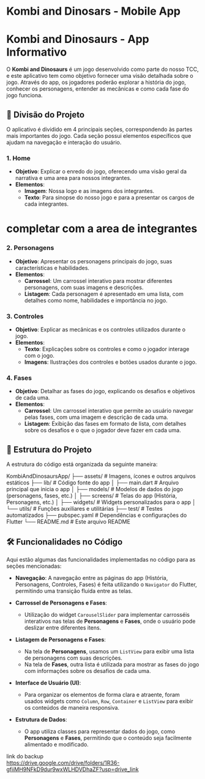 # Kombi and Dinosars - Mobile App

# Kombi and Dinosaurs - App Informativo

O **Kombi and Dinosaurs** é um jogo desenvolvido como parte do nosso TCC, e este aplicativo tem como objetivo fornecer uma visão detalhada sobre o jogo. Através do app, os jogadores poderão explorar a história do jogo, conhecer os personagens, entender as mecânicas e como cada fase do jogo funciona.

## 📂 Divisão do Projeto

O aplicativo é dividido em 4 principais seções, correspondendo às partes mais importantes do jogo. Cada seção possui elementos específicos que ajudam na navegação e interação do usuário.

### 1. **Home**
- **Objetivo**: Explicar o enredo do jogo, oferecendo uma visão geral da narrativa e uma area para nossos integrantes.
- **Elementos**:
  - **Imagem**: Nossa logo e as imagens dos integrantes.
  - **Texto**: Para sinopse do nosso jogo e para a presentar os cargos de cada integrantes.

# completar com a area de integrantes

### 2. **Personagens**
- **Objetivo**: Apresentar os personagens principais do jogo, suas características e habilidades.
- **Elementos**:
  - **Carrossel**: Um carrossel interativo para mostrar diferentes personagens, com suas imagens e descrições.
  - **Listagem**: Cada personagem é apresentado em uma lista, com detalhes como nome, habilidades e importância no jogo.

### 3. **Controles**
- **Objetivo**: Explicar as mecânicas e os controles utilizados durante o jogo.
- **Elementos**:
  - **Texto**: Explicações sobre os controles e como o jogador interage com o jogo.
  - **Imagens**: Ilustrações dos controles e botões usados durante o jogo.

### 4. **Fases**
- **Objetivo**: Detalhar as fases do jogo, explicando os desafios e objetivos de cada uma.
- **Elementos**:
  - **Carrossel**: Um carrossel interativo que permite ao usuário navegar pelas fases, com uma imagem e descrição de cada uma.
  - **Listagem**: Exibição das fases em formato de lista, com detalhes sobre os desafios e o que o jogador deve fazer em cada uma.

## 📂 Estrutura do Projeto

A estrutura do código está organizada da seguinte maneira:

KombiAndDinosaursApp/ ├── assets/ # Imagens, ícones e outros arquivos estáticos ├── lib/ # Código fonte do app │ ├── main.dart # Arquivo principal que inicia o app │ ├── models/ # Modelos de dados do jogo (personagens, fases, etc.) │ ├── screens/ # Telas do app (História, Personagens, etc.) │ ├── widgets/ # Widgets personalizados para o app │ └── utils/ # Funções auxiliares e utilitárias ├── test/ # Testes automatizados ├── pubspec.yaml # Dependências e configurações do Flutter └── README.md # Este arquivo README


## 🛠️ Funcionalidades no Código

Aqui estão algumas das funcionalidades implementadas no código para as seções mencionadas:

- **Navegação**: A navegação entre as páginas do app (História, Personagens, Controles, Fases) é feita utilizando o `Navigator` do Flutter, permitindo uma transição fluida entre as telas.
  
- **Carrossel de Personagens e Fases**: 
  - Utilização do widget `CarouselSlider` para implementar carrosséis interativos nas telas de **Personagens** e **Fases**, onde o usuário pode deslizar entre diferentes itens.
  
- **Listagem de Personagens e Fases**: 
  - Na tela de **Personagens**, usamos um `ListView` para exibir uma lista de personagens com suas descrições.
  - Na tela de **Fases**, outra lista é utilizada para mostrar as fases do jogo com informações sobre os desafios de cada uma.

- **Interface de Usuário (UI)**: 
  - Para organizar os elementos de forma clara e atraente, foram usados widgets como `Column`, `Row`, `Container` e `ListView` para exibir os conteúdos de maneira responsiva.
  
- **Estrutura de Dados**: 
  - O app utiliza classes para representar dados do jogo, como **Personagens** e **Fases**, permitindo que o conteúdo seja facilmente alimentado e modificado.



link do backup <br>
https://drive.google.com/drive/folders/1R36-gfiiMH9NFkD9dur9wxWLHDVDhaZF?usp=drive_link
